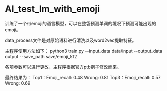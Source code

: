 # AI_test_lm_with_emoji

训练了一个带emoji的语言模型，可以在整袋预测单词的境况下预测可能出现的emoji。

data_process文件是对原始语料进行清洗以及word2vec提取特征。

主程序使用方法如下：
python3 train.py --input_data data/input --output_data output --save_path save/emoji_512

各项参数可以进行更改，主程序根据官方ptb例子修改而来。

最终结果为：
Top1：Emoji_recall:  0.48 Wrong:  0.81
Top3：Emoji_recall:  0.57 Wrong:  0.69

